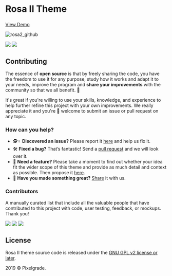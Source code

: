 # Rosa II Theme
###

[View Demo](https://demos.pixelgrade.com/rosa2)

![rosa2_github](https://user-images.githubusercontent.com/46342490/73248468-b172c500-41bb-11ea-843e-bcc9e401e71b.jpg)

[![](https://img.shields.io/github/issues-closed/pixelgrade/nova-theme.svg?color=6cc644&label=Issues)](https://github.com/pixelgrade/nova-theme/issues?utf8=%E2%9C%93&q=is%3Aissue+is%3Aclosed+) [![](https://img.shields.io/github/issues/pixelgrade/nova-theme.svg?color=4078c0&label=%20)](https://github.com/pixelgrade/nova-theme/issues?utf8=%E2%9C%93&q=is%3Aissue+is%3Aopen)

## Contributing
The essence of **open source** is that by freely sharing the code, you have the freedom to use it for any purpose, study how it works and adapt it to your needs, improve the program and **share your improvements** with the community so that we all benefit. 🙏

It's great if you're willing to use your skills, knowledge, and experience to help further refine this project with your own improvements. We really appreciate it and you're 💯 welcome to submit an issue or pull request on any topic.

### How can you help?
-  🕵️♀️ **Discovered an issue?** Please report it [here](https://github.com/pixelgrade/nova-theme/issues/new "here") and help us fix it.
- 🛠 **Fixed a bug?** That’s fantastic! Send a [pull request](https://github.com/pixelgrade/nova-theme/pulls "pull request") and we will look over it.
- 🔮 **Need a feature?** Please take a moment to find out whether your idea fit the wider scope of this theme and provide as much detail and context as possible. Then propose it [here](https://github.com/pixelgrade/nova-theme/issues/new).
- 💎 **Have you made something great?** [Share](https://github.com/pixelgrade/nova-theme/issues/new "Share") it with us.

### Contributors
A manually curated list that include all the valuable people that have contributed to this project with code, user testing, feedback, or mockups. Thank you!

[![](https://github.com/georgeolaru.png?size=64)](https://github.com/georgeolaru) [![](https://github.com/vladolaru.png?size=64)](https://github.com/vladolaru) [![](https://github.com/razwan.png?size=64)](https://github.com/razwan)

## License
Rosa II theme source code is released under the [GNU GPL v2 license or later](https://www.gnu.org/licenses/gpl-2.0.html).

2019 © Pixelgrade.
